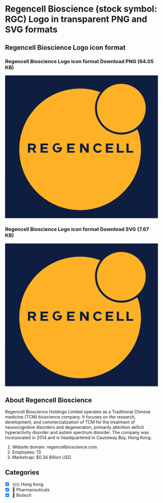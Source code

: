 # Regencell Bioscience (stock symbol: RGC) Logo in transparent PNG and SVG formats

## Regencell Bioscience Logo icon format

### Regencell Bioscience Logo icon format Download PNG (64.05 KB)

![Regencell Bioscience Logo icon format Download PNG (64.05 KB)](/img/orig/RGC-23ae5a65.png)

### Regencell Bioscience Logo icon format Download SVG (7.67 KB)

![Regencell Bioscience Logo icon format Download SVG (7.67 KB)](/img/orig/RGC-3bf260f8.svg)

## About Regencell Bioscience

Regencell Bioscience Holdings Limited operates as a Traditional Chinese medicine (TCM) bioscience company. It focuses on the research, development, and commercialization of TCM for the treatment of neurocognitive disorders and degeneration, primarily attention deficit hyperactivity disorder and autism spectrum disorder. The company was incorporated in 2014 and is headquartered in Causeway Bay, Hong Kong.

1. Website domain: regencellbioscience.com
2. Employees: 13
3. Marketcap: $0.34 Billion USD


## Categories
- [x] 🇭🇰 Hong Kong
- [x] 💊 Pharmaceuticals
- [x] 🧬 Biotech
